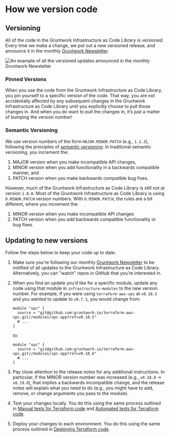 # How we version code

## Versioning

All of the code in the Gruntwork Infrastructure as Code Library is _versioned_. Every time we make a change, we put out a new
versioned release, and announce it in the monthly
[Gruntwork Newsletter](https://blog.gruntwork.io/tagged/gruntwork-newsletter).

![An example of all the versioned updates announced in the monthly Gruntwork Newsletter](/img/guides/stay-up-to-date/newsletter.png)

### Pinned Versions

When you use the code from the Gruntwork Infrastructure as Code Library, you pin
yourself to a specific version of the code. That way, you are not accidentally affected by any subsequent changes in
the Gruntwork Infrastructure as Code Library until you explicitly choose to pull those changes in. And when you do want to pull the
changes in, it’s just a matter of bumping the version number!

### Semantic Versioning

We use version numbers of the form `MAJOR.MINOR.PATCH` (e.g., `1.2.3`), following the principles of
_[semantic versioning](https://semver.org)_. In traditional semantic versioning, you increment the:

1. MAJOR version when you make incompatible API changes,
2. MINOR version when you add functionality in a backwards compatible manner, and
3. PATCH version when you make backwards compatible bug fixes.

However, much of the Gruntwork Infrastructure as Code Library is still not at version `1.0.0`. Most of the Gruntwork Infrastructure as Code Library is using `0.MINOR.PATCH` version numbers. With `0.MINOR.PATCH`, the rules are a bit different, where you increment the:

1. MINOR version when you make incompatible API changes
2. PATCH version when you add backwards compatible functionality or bug fixes.

## Updating to new versions

Follow the steps below to keep your code up to date:

1.  Make sure you're following our monthly [Gruntwork Newsletter](https://blog.gruntwork.io/tagged/gruntwork-newsletter) to be notified
    of all updates to the Gruntwork Infrastructure as Code Library. Alternatively, you can "watch" repos in GitHub that you’re
    interested in.

2.  When you find an update you’d like for a specific module, update any code using that module in
    `infrastructure-modules` to the new version number. For example, if you were using `terraform-aws-vpc` at `v0.18.5` and you
    wanted to update to `v0.7.3`, you would change from:

    ```hcl
    module "vpc" {
      source = "git@github.com:gruntwork-io/terraform-aws-vpc.git//modules/vpc-app?ref=v0.18.5"
      # ...
    }
    ```

    to:

    ```hcl
    module "vpc" {
      source = "git@github.com:gruntwork-io/terraform-aws-vpc.git//modules/vpc-app?ref=v0.18.6"
      # ...
    }
    ```

3.  Pay close attention to the release notes for any additional instructions. In particular, if the MINOR version number
    was increased (e.g., `v0.18.0` → `v0.19.0`), that implies a backwards incompatible change, and the release notes will
    explain what you need to do (e.g., you might have to add, remove, or change arguments you pass to the module).

4.  Test your changes locally. You do this using the same process outlined in [Manual tests for Terraform code](#manual_tests_terraform) and
    [Automated tests for Terraform code](#automated_tests_terraform).

5.  Deploy your changes to each environment. You do this using the same process outlined in [Deploying Terraform code](#deploy_terraform).
